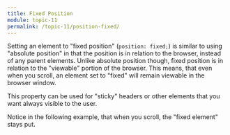 ```yaml
---
title: Fixed Position
module: topic-11
permalink: /topic-11/position-fixed/
---
```


<div class="divider-heading"></div>

Setting an element to "fixed position" (`position: fixed;`) is similar to using "absolute position" in that the position is in relation to the browser, instead of any parent elements. Unlike absolute position though, fixed position is in relation to the "viewable" portion of the browser. This means, that even when you scroll, an element set to "fixed" will remain viewable in the browser window.

This property can be used for "sticky" headers or other elements that you want always visible to the user.

Notice in the following example, that when you scroll, the "fixed element" stays put.

<div class="codepen-embed">
  <p data-height="600" data-theme-id="30567" data-slug-hash="wvWjwGd" data-default-tab="css,result" data-user="retrog4m3r" data-embed-version="2" data-pen-title="Position, Pt. 3" class="codepen"></p>
</div>
